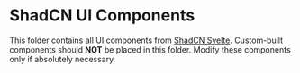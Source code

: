 # ShadCN UI Components

This folder contains all UI components from [ShadCN Svelte](https://www.shadcn-svelte.com/). Custom-built components should **NOT** be placed in this folder. Modify these components only if absolutely necessary.
